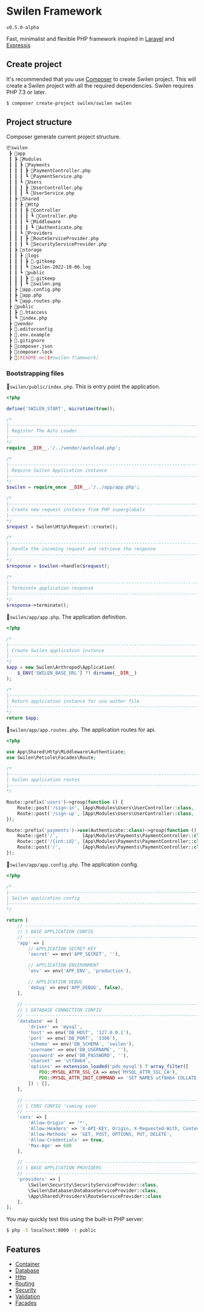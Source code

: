 # Swilen Framework

`v0.5.0-alpha`

Fast, minimalist and flexible PHP framework inspired in [Laravel](https://laravel.com) and [Expressjs](https://expressjs.com)

## Create project

It's recommended that you use [Composer](https://getcomposer.org/) to create Swilen project.
This will create a Swilen project with all the required dependencies. Swilen requires PHP 7.3 or later.

```bash
$ composer create-project swilen/swilen swilen
```

## Project structure

Composer generate current project structure.

```bash
📦swilen
 ┣ 📂app
 ┃ ┣ 📂Modules
 ┃ ┃ ┣ 📂Payments
 ┃ ┃ ┃ ┣ 📜PaymentController.php
 ┃ ┃ ┃ ┗ 📜PaymentService.php
 ┃ ┃ ┗ 📂Users
 ┃ ┃ ┃ ┣ 📜UserController.php
 ┃ ┃ ┃ ┗ 📜UserService.php
 ┃ ┣ 📂Shared
 ┃ ┃ ┣ 📂Http
 ┃ ┃ ┃ ┣ 📂Controller
 ┃ ┃ ┃ ┃ ┗ 📜Controller.php
 ┃ ┃ ┃ ┗ 📂Middleware
 ┃ ┃ ┃ ┃ ┗ 📜Authenticate.php
 ┃ ┃ ┗ 📂Providers
 ┃ ┃ ┃ ┣ 📜RouteServiceProvider.php
 ┃ ┃ ┃ ┗ 📜SecurityServiceProvider.php
 ┃ ┣ 📂storage
 ┃ ┃ ┣ 📂logs
 ┃ ┃ ┃ ┣ 📜.gitkeep
 ┃ ┃ ┃ ┗ 📜swilen-2022-10-06.log
 ┃ ┃ ┗ 📂public
 ┃ ┃ ┃ ┣ 📜.gitkeep
 ┃ ┃ ┃ ┗ 📜swilen.png
 ┃ ┣ 📜app.config.php
 ┃ ┣ 📜app.php
 ┃ ┗ 📜app.routes.php
 ┣ 📂public
 ┃ ┣ 📜.htaccess
 ┃ ┗ 📜index.php
 ┣ 📂vendor
 ┣ 📜.editorconfig
 ┣ 📜.env.example
 ┣ 📜.gitignore
 ┣ 📜composer.json
 ┣ 📜composer.lock
 ┣ 📜[README.me](#swilen-framework)
```

### Bootstrapping files

📜`swilen/public/index.php`. This is entry point the application.

```PHP
<?php

define('SWILEN_START', microtime(true));

/*
|--------------------------------------------------------------------------
| Register The Auto Loader
|--------------------------------------------------------------------------
*/
require __DIR__.'/../vendor/autoload.php';

/*
|--------------------------------------------------------------------------
| Require Swilen Application instance
|--------------------------------------------------------------------------
*/
$swilen = require_once __DIR__.'/../app/app.php';

/*
|--------------------------------------------------------------------------
| Create new request instance from PHP superglobals
|--------------------------------------------------------------------------
*/
$request = Swilen\Http\Request::create();

/*
|--------------------------------------------------------------------------
| Handle the incoming request and retrieve the response
|--------------------------------------------------------------------------
*/
$response = $swilen->handle($request);

/*
|--------------------------------------------------------------------------
| Terminate application response
|--------------------------------------------------------------------------
*/
$response->terminate();

```

📜`swilen/app/app.php`. The application definition.

```PHP
<?php

/*
|--------------------------------------------------------------------------
| Create Swilen application instance
|--------------------------------------------------------------------------
*/
$app = new Swilen\Arthropod\Application(
    $_ENV['SWILEN_BASE_URL'] ?? dirname(__DIR__)
);

/*
|--------------------------------------------------------------------------
| Return application instance for use outher file
|--------------------------------------------------------------------------
*/
return $app;

```

📜`swilen/app/app.routes.php`. The application routes for api.

```PHP
<?php

use App\Shared\Http\Middleware\Authenticate;
use Swilen\Petiole\Facades\Route;

/*
|--------------------------------------------------------------------------
| Swilen application routes
|--------------------------------------------------------------------------
*/

Route::prefix('users')->group(function () {
    Route::post('/sign-in', [App\Modules\Users\UserController::class, 'userSignIn']);
    Route::post('/sign-up', [App\Modules\Users\UserController::class, 'userSignUp']);
});

Route::prefix('payments')->use(Authenticate::class)->group(function () {
    Route::get('/',         [App\Modules\Payments\PaymentController::class, 'index']);
    Route::get('/{int:id}', [App\Modules\Payments\PaymentController::class, 'find']);
    Route::post('/',        [App\Modules\Payments\PaymentController::class, 'store']);
});

```

📜`swilen/app/app.config.php`. The application config.

```PHP
<?php

/*
|--------------------------------------------------------------------------
| Swilen application config
|--------------------------------------------------------------------------
*/

return [
    // -------------------------------------------------------------------
    // | BASE APPLICATION CONFIG
    // -------------------------------------------------------------------
    'app' => [
        // APPLICATION SECRET KEY
        'secret' => env('APP_SECRET', ''),

        // APPLICATION ENVIRONMENT
        'env' => env('APP_ENV', 'production'),

        // APPLICATION DEBUG
        'debug' => env('APP_DEBUG', false),
    ],

    // ------------------------------------------------------------------
    // | DATABASE CONNECTION CONFIG
    // ------------------------------------------------------------------
    'database' => [
        'driver' => 'mysql',
        'host' => env('DB_HOST', '127.0.0.1'),
        'port' => env('DB_PORT', '3306'),
        'schema' => env('DB_SCHEMA', 'swilen'),
        'username' => env('DB_USERNAME', ''),
        'password' => env('DB_PASSWORD', ''),
        'charset' => 'utf8mb4',
        'options' => extension_loaded('pdo_mysql') ? array_filter([
            PDO::MYSQL_ATTR_SSL_CA => env('MYSQL_ATTR_SSL_CA'),
            PDO::MYSQL_ATTR_INIT_COMMAND => 'SET NAMES utf8mb4 COLLATE utf8_unicode_ci;',
        ]) : [],
    ],

    // ------------------------------------------------------------------
    // | CORS CONFIG 'coming soon'
    // ------------------------------------------------------------------
    'cors' => [
        'Allow-Origin' => '*',
        'Allow-Headers' => 'X-API-KEY, Origin, X-Requested-With, Content-Type, Accept, Access-Control-Request-Method',
        'Allow-Methods' => 'GET, POST, OPTIONS, PUT, DELETE',
        'Allow-Credentials' => true,
        'Max-Age' => 600
    ],

    // ------------------------------------------------------------------
    // | BASE APPLICATION PROVIDERS
    // ------------------------------------------------------------------
    'providers' => [
        \Swilen\Security\SecurityServiceProvider::class,
        \Swilen\Database\DatabaseServiceProvider::class,
        \App\Shared\Providers\RouteServiceProvider::class
    ],
];

```

You may quickly test this using the built-in PHP server:

```bash
$ php -S localhost:8000 -t public
```

## Features

-   [Container](#container)
-   [Database](#database)
-   [Http](#http)
-   [Routing](#routing)
-   [Security](#security)
-   [Validation](#alidation)
-   [Facades](#facade)
